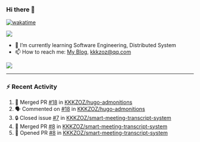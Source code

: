 ### Hi there 👋

[![wakatime](https://wakatime.com/badge/user/3d3cd454-4851-419e-ab98-0f85a4d69dbf.svg)](https://wakatime.com/@3d3cd454-4851-419e-ab98-0f85a4d69dbf)

![](https://komarev.com/ghpvc/?username=kkkzoz&color=green)

- 🌱 I’m currently learning Software Engineering, Distributed System
- 📫 How to reach me: [My Blog](https://blog.kkkzoz.top/), <kkkzoz@qq.com>

![](https://raw.githubusercontent.com/kkkzoz/github-stats/master/generated/languages.svg#gh-light-mode-only)

---

### :zap: Recent Activity

<!--START_SECTION:activity-->
1. 🎉 Merged PR [#18](https://github.com/KKKZOZ/hugo-admonitions/pull/18) in [KKKZOZ/hugo-admonitions](https://github.com/KKKZOZ/hugo-admonitions)
2. 🗣 Commented on [#18](https://github.com/KKKZOZ/hugo-admonitions/pull/18#issuecomment-2561518558) in [KKKZOZ/hugo-admonitions](https://github.com/KKKZOZ/hugo-admonitions)
3. 🔒 Closed issue [#7](https://github.com/KKKZOZ/smart-meeting-transcript-system/issues/7) in [KKKZOZ/smart-meeting-transcript-system](https://github.com/KKKZOZ/smart-meeting-transcript-system)
4. 🎉 Merged PR [#8](https://github.com/KKKZOZ/smart-meeting-transcript-system/pull/8) in [KKKZOZ/smart-meeting-transcript-system](https://github.com/KKKZOZ/smart-meeting-transcript-system)
5. 💪 Opened PR [#8](https://github.com/KKKZOZ/smart-meeting-transcript-system/pull/8) in [KKKZOZ/smart-meeting-transcript-system](https://github.com/KKKZOZ/smart-meeting-transcript-system)
<!--END_SECTION:activity-->

<!--
**KKKZOZ/KKKZOZ** is a ✨ _special_ ✨ repository because its `README.md` (this file) appears on your GitHub profile.

Here are some ideas to get you started:

- 🔭 I’m currently working on ...
- 🌱 I’m currently learning ...
- 👯 I’m looking to collaborate on ...
- 🤔 I’m looking for help with ...
- 💬 Ask me about ...
- 📫 How to reach me: ...
- 😄 Pronouns: ...
- ⚡ Fun fact: ...
-->
